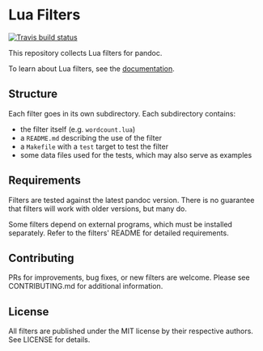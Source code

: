 # Lua Filters

[![Travis build status][Travis badge]](https://travis-ci.org/pandoc/lua-filters)

[Travis badge]: https://img.shields.io/travis/pandoc/lua-filters/master.svg?label=travis+build

This repository collects Lua filters for pandoc.

To learn about Lua filters, see the
[documentation](http://pandoc.org/lua-filters.html).

Structure
---------

Each filter goes in its own subdirectory.  Each subdirectory contains:

- the filter itself (e.g. `wordcount.lua`)
- a `README.md` describing the use of the filter
- a `Makefile` with a `test` target to test the filter
- some data files used for the tests, which may also serve
  as examples

Requirements
------------

Filters are tested against the latest pandoc version.  There is
no guarantee that filters will work with older versions, but
many do.

Some filters depend on external programs, which must be installed
separately.  Refer to the filters' README for detailed
requirements.

Contributing
------------

PRs for improvements, bug fixes, or new filters are welcome.
Please see CONTRIBUTING.md for additional information.

License
-------

All filters are published under the MIT license by their
respective authors. See LICENSE for details.

[Lua style guide]: https://github.com/Olivine-Labs/lua-style-guide

